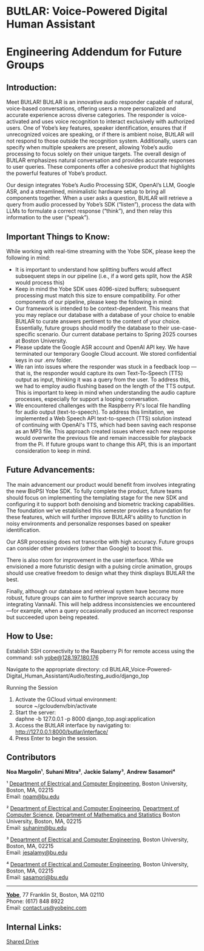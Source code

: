 # BUtLAR: Voice-Powered Digital Human Assistant
# Engineering Addendum for Future Groups


**Introduction:**
----------------------------------------------------------------------------------------------------

Meet BUtLAR! BUtLAR is an innovative audio responder capable of natural, voice-based conversations, offering users a more personalized and accurate experience across diverse categories. The responder is voice-activated and uses voice recognition to interact exclusively with authorized users. One of Yobe’s key features, speaker identification, ensures that if unrecognized voices are speaking, or if there is ambient noise, BUtLAR will not respond to those outside the recognition system. Additionally, users can specify when multiple speakers are present, allowing Yobe’s audio processing to focus solely on their unique targets. The overall design of BUtLAR emphasizes natural conversation and provides accurate responses to user queries. These components offer a cohesive product that highlights the powerful features of Yobe’s product.

Our design integrates Yobe’s Audio Processing SDK, OpenAI’s LLM, Google ASR, and a streamlined, minimalistic hardware setup to bring all components together. When a user asks a question, BUtLAR will retrieve a query from audio processed by Yobe’s SDK (“listen”), process the data with LLMs to formulate a correct response (“think”), and then relay this information to the user (“speak”). 

**Important Things to Know:**
----------------------------------------------------------------------------------------------------
While working with real-time streaming with the Yobe SDK, please keep the following in mind:
* It is important to understand how splitting buffers would affect subsequent steps in our pipeline (i.e., if a word gets split, how the ASR would process this)
* Keep in mind the Yobe SDK uses 4096-sized buffers; subsequent processing must match this size to ensure compatibility.
For other components of our pipeline, please keep the following in mind:
* Our framework is intended to be context-dependent. This means that you may replace our database with a database of your choice to enable BUtLAR to curate answers pertinent to the content of your choice. Essentially, future groups should modify the database to their use-case-specific scenario. Our current database pertains to Spring 2025 courses at Boston University.
* Please update the Google ASR account and OpenAI API key. We have terminated our temporary Google Cloud account. We stored confidential keys in our .env folder.
* We ran into issues where the responder was stuck in a feedback loop — that is, the responder would capture its own Text-To-Speech (TTS) output as input, thinking it was a query from the user. To address this, we had to employ audio flushing based on the length of the TTS output. This is important to keep in mind when understanding the audio capture processes, especially for support a looping conversation.
* We encountered challenges with the Raspberry Pi's local file handling for audio output (text-to-speech). To address this limitation, we implemented a Web Speech API text-to-speech (TTS) solution instead of continuing with OpenAI's TTS, which had been saving each response as an MP3 file. This approach created issues where each new response would overwrite the previous file and remain inaccessible for playback from the Pi. If future groups want to change this API, this is an important consideration to keep in mind. 


**Future Advancements:**
----------------------------------------------------------------------------------------------------
The main advancement our product would benefit from involves integrating the new BioPSI Yobe SDK. To fully complete the product, future teams should focus on implementing the templating stage for the new SDK and configuring it to support both denoising and biometric tracking capabilities. The foundation we've established this semester provides a foundation for these features, which will further improve BUtLAR's ability to function in noisy environments and personalize responses based on speaker identification.

Our ASR processing does not transcribe with high accuracy. Future groups can consider other providers (other than Google) to boost this.

There is also room for improvement in the user interface. While we envisioned a more futuristic design with a pulsing circle animation, groups should use creative freedom to design what they think displays BUtLAR the best. 

Finally, although our database and retrieval system have become more robust, future groups can aim to further improve search accuracy by integrating VannaAI. This will help address inconsistencies we encountered—for example, when a query occasionally produced an incorrect response but succeeded upon being repeated.


**How to Use:**
----------------------------------------------------------------------------------------------------
Establish SSH connectivity to the Raspberry Pi for remote access using the command:
ssh yobe@128.197.180.176

Navigate to the appropriate directory:
cd BUtLAR_Voice-Powered-Digital_Human_Assistant/Audio/testing_audio/django_top

Running the Session
1. Activate the GCloud virtual environment:
<br/>source ~/gcloudenv/bin/activate
2. Start the server:
<br/>daphne -b 127.0.0.1 -p 8000 django_top.asgi:application
3. Access the BUtLAR interface by navigating to:
<br/>http://127.0.0.1:8000/butlar/interface/
4. Press Enter to begin the session.


## Contributors

**Noa Margolin¹**, **Suhani Mitra²**, **Jackie Salamy³**, **Andrew Sasamori⁴**

¹ [Department of Electrical and Computer Engineering](https://www.bu.edu/eng/departments/ece/), Boston University, Boston, MA, 02215  
Email: [noam@bu.edu](mailto:noam@bu.edu)

² [Department of Electrical and Computer Engineering](https://www.bu.edu/eng/departments/ece/), [Department of Computer Science](https://www.bu.edu/cs/), [Department of Mathematics and Statistics](https://www.bu.edu/math/) Boston University, Boston, MA, 02215  
Email: [suhanim@bu.edu](mailto:suhanim@bu.edu)

³ [Department of Electrical and Computer Engineering](https://www.bu.edu/eng/departments/ece/), Boston University, Boston, MA, 02215  
Email: [jesalamy@bu.edu](mailto:jesalamy@bu.edu)

⁴ [Department of Electrical and Computer Engineering](https://www.bu.edu/eng/departments/ece/), Boston University, Boston, MA, 02215  
Email: [sasamori@bu.edu](mailto:sasamori@bu.edu)

----------------------------------------------------------------------------------------------------

[**Yobe**](https://yobeinc.com/), 77 Franklin St, Boston, MA 02110  
Phone: (617) 848 8922  
Email: [contact.us@yobeinc.com](mailto:contact.us@yobeinc.com)

## Internal Links:
[Shared Drive](https://drive.google.com/drive/u/1/folders/0APRJN7ri7rJUUk9PVA)

